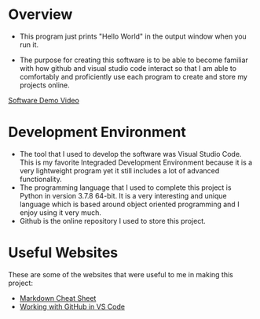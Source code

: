 # Overview

* This program just prints "Hello World" in the output window when you run it.

* The purpose for creating this software is to be able to become familiar with how github and visual studio code interact so that I am able to comfortably and proficiently use each program to create and store my projects online.

[Software Demo Video](https://youtu.be/Lbjkn_6rqQg)

# Development Environment

* The tool that I used to develop the software was Visual Studio Code. This is my favorite Integraded Development Environment because it is a very lightweight program yet it still includes a lot of advanced functionality.
* The programming language that I used to complete this project is Python in version 3.7.8 64-bit. It is a very interesting and unique language which is based around object oriented programming and I enjoy using it very much.
* Github is the online repository I used to store this project.

# Useful Websites

These are some of the websites that were useful to me in making this project:
* [Markdown Cheat Sheet](https://www.markdownguide.org/cheat-sheet/)
* [Working with GitHub in VS Code](https://code.visualstudio.com/docs/editor/github)
